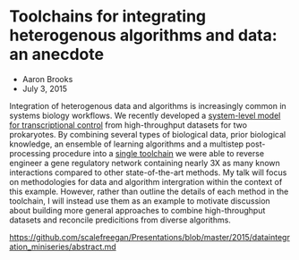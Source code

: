 # Toolchains for integrating heterogenous algorithms and data: an anecdote 

* Aaron Brooks
* July 3, 2015

Integration of heterogenous data and algorithms is increasingly common in systems biology workflows. We recently developed a [system-level model for transcriptional control](http://egrin2.systemsbiology.net/) from high-throughput datasets for two prokaryotes. By combining several types of biological data, prior biological knowledge, an ensemble of learning algorithms and a multistep post-processing procedure into a [single toolchain](http://nbviewer.ipython.org/github/baliga-lab/egrin2-tools/blob/master/doc/index.ipynb) we were able to reverse engineer a gene regulatory network containing nearly 3X as many known interactions compared to other state-of-the-art methods. My talk will focus on methodologies for data and algorithm intergration within the context of this example. However, rather than outline the details of each method in the toolchain, I will instead use them as an example to motivate discussion about building more general approaches to combine high-throughput datasets and reconcile predicitions from diverse algorithms. 

https://github.com/scalefreegan/Presentations/blob/master/2015/dataintegration_miniseries/abstract.md




